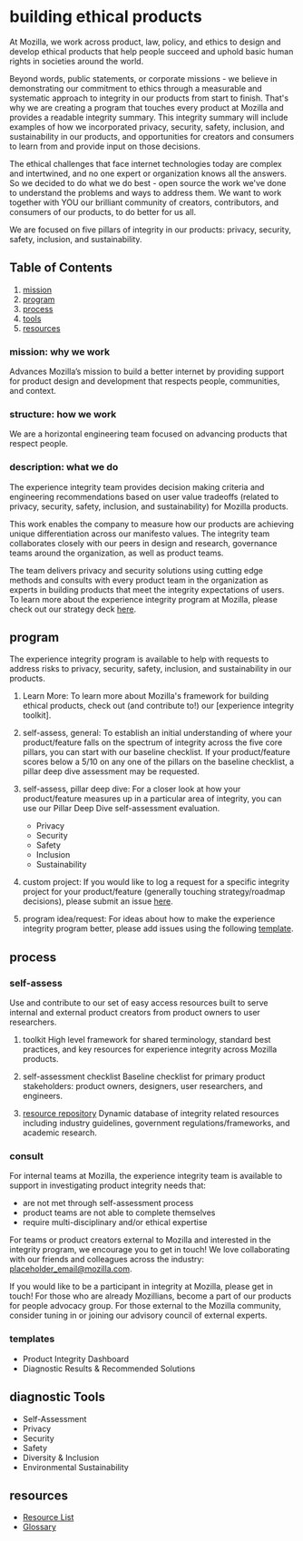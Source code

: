 # building ethical products

At Mozilla, we work across product, law, policy, and ethics to design and develop ethical products that help people succeed and uphold basic human rights in societies around the world.

Beyond words, public statements, or corporate missions - we believe in demonstrating our commitment to ethics through a measurable and systematic approach to integrity in our products from start to finish. That's why we are creating a program that touches every product at Mozilla and provides a readable integrity summary. This integrity summary will include examples of how we incorporated privacy, security, safety, inclusion, and sustainability in our products, and opportunities for creators and consumers to learn from and provide input on those decisions.

The ethical challenges that face internet technologies today are complex and intertwined, and no one expert or organization knows all the answers. So we decided to do what we do best - open source the work we've done to understand the problems and ways to address them. We want to work together with YOU our brilliant community of creators, contributors, and consumers of our products, to do better for us all.

We are focused on five pillars of integrity in our products: privacy, security, safety, inclusion, and sustainability. 


## Table of Contents
1. [mission](#mission-why-we-work)
2. [program](#program)
3. [process](#process)
4. [tools](#tools)
5. [resources](#resources)


### mission: why we work
Advances Mozilla’s mission to build a better internet by providing support for product design and development that respects people, communities, and context. 

### structure: how we work 
We are a horizontal engineering team focused on advancing products that respect people.

### description: what we do
The experience integrity team provides decision making criteria and engineering recommendations based on user value tradeoffs (related to privacy, security, safety, inclusion, and sustainability) for Mozilla products. 

This work enables the company to measure how our products are achieving unique differentiation across our manifesto values. The integrity team collaborates closely with our peers in design and research, governance teams around the organization, as well as product teams. 

The team delivers privacy and security solutions using cutting edge methods and consults with every product team in the organization as experts in building products that meet the integrity expectations of users.
To learn more about the experience integrity program at Mozilla, please check out our strategy deck [here](https://docs.google.com/presentation/d/1_PcTB0kaJ6Ud612JTw-Yen0QI43NomonYFQdn336UkY/edit#slide=id.gafe21ebcbd_0_1170).

## program
The experience integrity program is available to help with requests to address risks to privacy, security, safety, inclusion, and sustainability in our products. 

1. Learn More: To learn more about Mozilla's framework for building ethical products, check out (and contribute to!) our [experience integrity toolkit]. 

2. self-assess, general: To establish an initial understanding of where your product/feature falls on the spectrum of integrity across the five core pillars, you can start with our baseline checklist. If your product/feature scores below a 5/10 on any one of the pillars on the baseline checklist, a pillar deep dive assessment may be requested.

3. self-assess, pillar deep dive: For a closer look at how your product/feature measures up in a particular area of integrity, you can use our Pillar Deep Dive self-assessment evaluation.
    * Privacy
    * Security
    * Safety
    * Inclusion
    * Sustainability

4. custom project: If you would like to log a request for a specific integrity project for your product/feature (generally touching strategy/roadmap decisions), please submit an issue [here](https://github.com/nshadowen314/product-integrity/issues/new?labels=zenhub-prod-integrity&template=prod_integrity_request.md). 

5. program idea/request: For ideas about how to make the experience integrity program better, please add issues using the following [template](https://github.com/nshadowen314/product-integrity/issues/new?labels=zenhub-prod-integrity&template=program_request.md).


## process

### self-assess
Use and contribute to our set of easy access resources built to serve internal and external product creators from product owners to user researchers.

1. toolkit
High level framework for shared terminology, standard best practices, and key resources for experience integrity across Mozilla products.

2. self-assessment checklist
Baseline checklist for primary product stakeholders: product owners, designers, user researchers, and engineers.

3. [resource repository](https://www.zotero.org/groups/2695011/experience_integrity_public/library)
Dynamic database of integrity related resources including industry guidelines, government regulations/frameworks, and academic research.

### consult
For internal teams at Mozilla, the experience integrity team is available to support in investigating product integrity needs that: 
* are not met through self-assessment process 
* product teams are not able to complete themselves 
* require multi-disciplinary and/or ethical expertise

For teams or product creators external to Mozilla and interested in the integrity program, we encourage you to get in touch! We love collaborating with our friends and colleagues across the industry: placeholder_email@mozilla.com. 

If you would like to be a participant in integrity at Mozilla, please get in touch! For those who are already Mozillians, become a part of our products for people advocacy group. For those external to the Mozilla community, consider tuning in or joining our advisory council of external experts.


### templates
* Product Integrity Dashboard
* Diagnostic Results & Recommended Solutions


## diagnostic Tools
* Self-Assessment
* Privacy
* Security
* Safety
* Diversity & Inclusion
* Environmental Sustainability


## resources

* [Resource List](https://www.zotero.org/groups/2695011/experience_integrity_public/library)
* [Glossary](https://docs.google.com/document/d/154UATW0EzRaA1U-26-6P-hvc_UsI1PDcDMpU0VIVAO4/edit)
